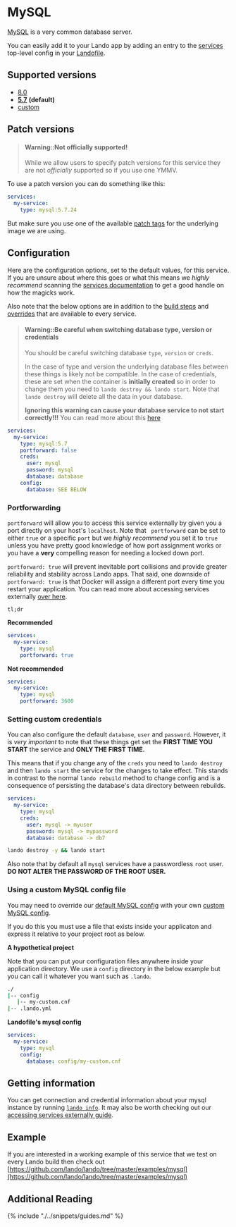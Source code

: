 MySQL
=====

[MySQL](https://www.mysql.com/) is a very common database server.

You can easily add it to your Lando app by adding an entry to the [services](./../config/services.md) top-level config in your [Landofile](./../config/lando.yml).

<!-- toc -->

Supported versions
------------------

*   [8.0](https://hub.docker.com/r/bitnami/mysql)
*   **[5.7](https://hub.docker.com/r/bitnami/mysql)** **(default)**
*   [custom](./../config/services.md#advanced)

Patch versions
--------------

> #### Warning::Not officially supported!
>
> While we allow users to specify patch versions for this service they are not *officially* supported so if you use one YMMV.

To use a patch version you can do something like this:

```yaml
services:
  my-service:
    type: mysql:5.7.24
```

But make sure you use one of the available [patch tags](https://hub.docker.com/r/bitnami/mysql/tags) for the underlying image we are using.

Configuration
-------------

Here are the configuration options, set to the default values, for this service. If you are unsure about where this goes or what this means we *highly recommend* scanning the [services documentation](./../config/services.md) to get a good handle on how the magicks work.

Also note that the below options are in addition to the [build steps](./../config/services.md#build-steps) and [overrides](./../config/services.md#overrides) that are available to every service.

> #### Warning::Be careful when switching database type, version or credentials
>
> You should be careful switching database `type`, `version` or `creds`.
>
> In the case of type and version the underlying database files between these things is likely not be compatible. In the case of credentials, these are set when the container is **initially created** so in order to change them you need to `lando destroy && lando start`. Note that `lando destroy` will delete all the data in your database.
>
>
> **Ignoring this warning can cause your database service to not start correctly!!!**
> You can read more about this [here](./../issues/switching-dbs.md)

```yaml
services:
  my-service:
    type: mysql:5.7
    portforward: false
    creds:
      user: mysql
      password: mysql
      database: database
    config:
      database: SEE BELOW
```

### Portforwarding

`portforward` will allow you to access this service externally by given you a port directly on your host's `localhost`. Note that ` portforward` can be set to either `true` or a specific `port` but we *highly recommend* you set it to `true` unless you have pretty good knowledge of how port assignment works or you have a **very** compelling reason for needing a locked down port.

`portforward: true` will prevent inevitable port collisions and provide greater reliability and stability across Lando apps. That said, one downside of `portforward: true` is that Docker will assign a different port every time you restart your application. You can read more about accessing services externally [over here](./../guides/external-access.md).

`tl;dr`

**Recommended**

```yaml
services:
  my-service:
    type: mysql
    portforward: true
```

**Not recommended**

```yaml
services:
  my-service:
    type: mysql
    portforward: 3600
```

### Setting custom credentials

You can also configure the default `database`, `user` and `password`. However, it is *very important* to note that these things get set the **FIRST TIME YOU START** the service and **ONLY THE FIRST TIME.**

This means that if you change any of the `creds` you need to `lando destroy` and then `lando start` the service for the changes to take effect. This stands in contrast to the normal `lando rebuild` method to change config and is a consequence of persisting the database's data directory between rebuilds.

```yaml
services:
  my-service:
    type: mysql
    creds:
      user: mysql -> myuser
      password: mysql -> mypassword
      database: database -> db7
```

```bash
lando destroy -y && lando start
```

Also note that by default all `mysql` services have a passwordless `root` user. **DO NOT ALTER THE PASSWORD OF THE ROOT USER.**


### Using a custom MySQL config file

You may need to override our [default MySQL config](https://github.com/lando/lando/tree/master/plugins/lando-services/services/mysql) with your own [custom MySQL config](https://dev.mysql.com/doc/refman/8.0/en/option-files.html).

If you do this you must use a file that exists inside your applicaton and express it relative to your project root as below.

**A hypothetical project**

Note that you can put your configuration files anywhere inside your application directory. We use a `config` directory in the below example but you can call it whatever you want such as `.lando`.

```bash
./
|-- config
   |-- my-custom.cnf
|-- .lando.yml
```

**Landofile's mysql config**

```yaml
services:
  my-service:
    type: mysql
    config:
      database: config/my-custom.cnf
```

Getting information
-------------------

You can get connection and credential information about your mysql instance by running [`lando info`](./../cli/info.md). It may also be worth checking out our [accessing services externally guide](./../guides/external-access.md).

Example
-------

If you are interested in a working example of this service that we test on every Lando build then check out
[https://github.com/lando/lando/tree/master/examples/mysql](https://github.com/lando/lando/tree/master/examples/mysql)

Additional Reading
------------------

{% include "./../snippets/guides.md" %}
